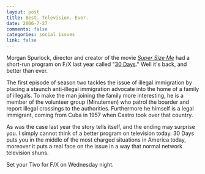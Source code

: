 ```yaml
--- 
layout: post
title: Best. Television. Ever.
date: 2006-7-27
comments: false
categories: social issues
link: false
---
```

Morgan Spurlock, director and creator of the movie <i><a href="http://imdb.com/title/tt0390521/" title="Super Size Me">Super Size Me</a></i> had a short-run program on F/X last year called "<a href="http://imdb.com/title/tt0437696/" title="30 Days">30 Days</a>." Well it's back, and better than ever.

The first episode of season two tackles the issue of illegal immigration by placing a staunch anti-illegal immigration advocate into the home of a family of illegals. To make the man joining the family more interesting, he is a member of the volunteer group (Minutemen) who patrol the boarder and report illegal crossings to the authorities. Furthermore he himself is a legal immigrant, coming from Cuba in 1957 when Castro took over that country.

As was the case last year the story tells itself, and the ending may surprise you. I simply cannot think of a better program on television today. 30 Days puts you in the middle of the most charged situations in America today, moreover it puts a real face on the issue in a way that normal network television shuns.

Set your Tivo for F/X on Wednesday night.
